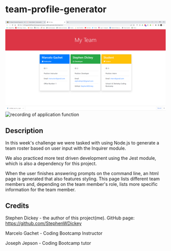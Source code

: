 # team-profile-generator

![Image of a generated html page](./assets/team-profile-example.png)
![recording of application function](./assets/team-profile-generator.gif)


## Description 

In this week's challenge we were tasked with using Node.js to generate a team roster based on user input with the Inquirer module.

We also practiced more test driven development using the Jest module, which is also a dependency for this project.

When the user finishes answering prompts on the command line, an html page is generated that also features styling. This page lists different team members and, depending on the team member's role, lists more specific information for the team member. 



## Credits

Stephen Dickey - the author of this project(me).
GitHub page: https://github.com/StephenWDickey

Marcelo Gachet - Coding Bootcamp Instructor

Joseph Jepson - Coding Bootcamp tutor